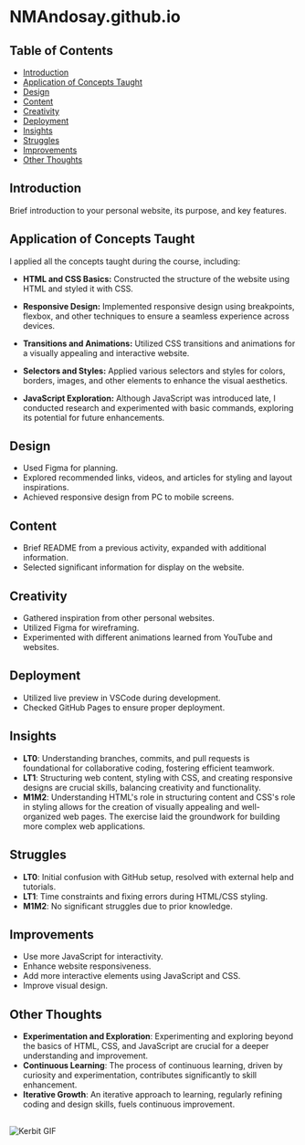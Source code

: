 # NMAndosay.github.io



## Table of Contents

- [Introduction](#introduction)
- [Application of Concepts Taught](#application-of-concepts-taught)
- [Design](#design)
- [Content](#content)
- [Creativity](#creativity)
- [Deployment](#deployment)
- [Insights](#insights)
- [Struggles](#struggles)
- [Improvements](#improvements)
- [Other Thoughts](#other-thoughts)

## Introduction

Brief introduction to your personal website, its purpose, and key features.

## Application of Concepts Taught

I applied all the concepts taught during the course, including:

- **HTML and CSS Basics:** Constructed the structure of the website using HTML and styled it with CSS.
  
- **Responsive Design:** Implemented responsive design using breakpoints, flexbox, and other techniques to ensure a seamless experience across devices.
  
- **Transitions and Animations:** Utilized CSS transitions and animations for a visually appealing and interactive website.
  
- **Selectors and Styles:** Applied various selectors and styles for colors, borders, images, and other elements to enhance the visual aesthetics.
  
- **JavaScript Exploration:** Although JavaScript was introduced late, I conducted research and experimented with basic commands, exploring its potential for future enhancements.

## Design

- Used Figma for planning.
- Explored recommended links, videos, and articles for styling and layout inspirations.
- Achieved responsive design from PC to mobile screens.

## Content

- Brief README from a previous activity, expanded with additional information.
- Selected significant information for display on the website.

## Creativity

- Gathered inspiration from other personal websites.
- Utilized Figma for wireframing.
- Experimented with different animations learned from YouTube and websites.

## Deployment

- Utilized live preview in VSCode during development.
- Checked GitHub Pages to ensure proper deployment.

## Insights

- **LT0**: Understanding branches, commits, and pull requests is foundational for collaborative coding, fostering efficient teamwork.
- **LT1**: Structuring web content, styling with CSS, and creating responsive designs are crucial skills, balancing creativity and functionality.
- **M1M2**: Understanding HTML's role in structuring content and CSS's role in styling allows for the creation of visually appealing and well-organized web pages. The exercise laid the groundwork for building more complex web applications.

## Struggles

- **LT0**: Initial confusion with GitHub setup, resolved with external help and tutorials.
- **LT1**: Time constraints and fixing errors during HTML/CSS styling.
- **M1M2**: No significant struggles due to prior knowledge.

## Improvements

- Use more JavaScript for interactivity.
- Enhance website responsiveness.
- Add more interactive elements using JavaScript and CSS.
- Improve visual design.

## Other Thoughts

- **Experimentation and Exploration**: Experimenting and exploring beyond the basics of HTML, CSS, and JavaScript are crucial for a deeper understanding and improvement.
- **Continuous Learning**: The process of continuous learning, driven by curiosity and experimentation, contributes significantly to skill enhancement.
- **Iterative Growth**: An iterative approach to learning, regularly refining coding and design skills, fuels continuous improvement.

##
![Kerbit GIF](https://i.pinimg.com/originals/47/60/f4/4760f404973e95b945f1c91adcd3c1d4.gif)